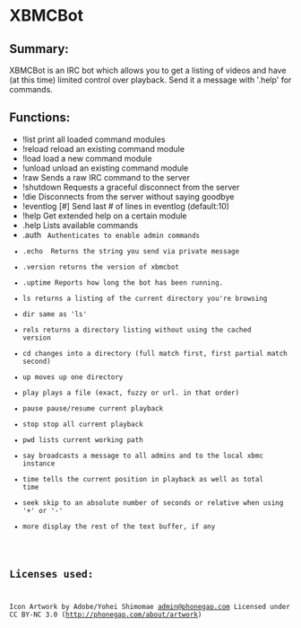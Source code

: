 XBMCBot
=======

Summary:
--------
XBMCBot is an IRC bot which allows you to get a listing of videos and have (at this time) limited control over playback. Send it a message with '.help' for commands.


Functions:
---------
* !list           print all loaded command modules
* !reload <name>  reload an existing command module
* !load <name>    load a new command module
* !unload <name>  unload an existing command module
* !raw <cmd>      Sends a raw IRC command to the server
* !shutdown       Requests a graceful disconnect from the server
* !die            Disconnects from the server without saying goodbye
* !eventlog [#]   Send last # of lines in eventlog (default:10)
* !help <module>  Get extended help on a certain module
* .help           Lists available commands
* .auth <code>    Authenticates to enable admin commands
* .echo <msg>     Returns the string you send via private message
* .version        returns the version of xbmcbot
* .uptime         Reports how long the bot has been running.
* ls              returns a listing of the current directory you're browsing
* dir             same as 'ls'
* rels            returns a directory listing without using the cached version
* cd              changes into a directory (full match first, first partial match second)
* up              moves up one directory
* play            plays a file (exact, fuzzy or url. in that order)
* pause           pause/resume current playback
* stop            stop all current playback
* pwd             lists current working path
* say             broadcasts a message to all admins and to the local xbmc instance
* time            tells the current position in playback as well as total time
* seek            skip to an absolute number of seconds or relative when using '+' or '-'
* more            display the rest of the text buffer, if any



Licenses used:
--------------
Icon Artwork by Adobe/Yohei Shimomae <admin@phonegap.com>
Licensed under CC BY-NC 3.0 (http://phonegap.com/about/artwork)

